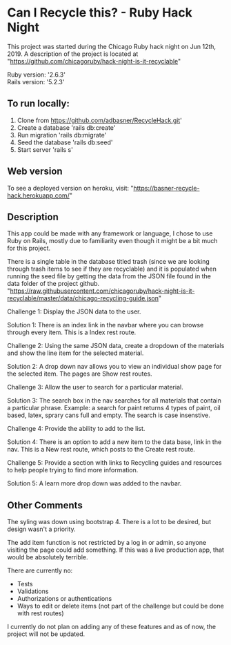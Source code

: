 # Can I Recycle this? - Ruby Hack Night

This project was started during the Chicago Ruby hack night on Jun 12th, 2019. A description of the project is located at "https://github.com/chicagoruby/hack-night-is-it-recyclable"

Ruby version: '2.6.3'  
Rails version: '5.2.3'

## To run locally:

1. Clone from https://github.com/adbasner/RecycleHack.git'
2. Create a database 'rails db:create'
3. Run migration 'rails db:migrate'
4. Seed the database 'rails db:seed'
5. Start server 'rails s'

## Web version

To see a deployed version on heroku, visit:
"https://basner-recycle-hack.herokuapp.com/"

## Description

This app could be made with any framework or language, I chose to use Ruby on Rails, mostly due to familiarity even though it might be a bit much for this project.

There is a single table in the database titled trash (since we are looking through trash items to see if they are recyclable) and it is populated when running the seed file by getting the data from the JSON file found in the data folder of the project github. "https://raw.githubusercontent.com/chicagoruby/hack-night-is-it-recyclable/master/data/chicago-recycling-guide.json"

Challenge 1: Display the JSON data to the user.  

Solution 1: There is an index link in the navbar where you can browse through every item.  This is a Index rest route.
  
Challenge 2: Using the same JSON data, create a dropdown of the materials and show the line item for the selected material.  
  
Solution 2: A drop down nav allows you to view an individual show page for the selected item. The pages are Show rest routes.  
  
Challenge 3: Allow the user to search for a particular material.   
  
Solution 3: The search box in the nav searches for all materials that contain a particular phrase.  Example: a search for paint returns 4 types of paint, oil based, latex, sprary cans full and empty. The search is case insenstive.  
  
Challenge 4: Provide the ability to add to the list.     
  
Solution 4: There is an option to add a new item to the data base, link in the nav.  This is a New rest route, which posts to the Create rest route.  
  
Challenge 5: Provide a section with links to Recycling guides and resources to help people trying to find more information.  

Solution 5: A learn more drop down was added to the navbar.  
  

## Other Comments
The syling was down using bootstrap 4. There is a lot to be desired, but design wasn't a priority.

The add item function is not restricted by a log in or admin, so anyone visiting the page could add something.  If this was a live production app, that would be absolutely terrible.

There are currently no:
* Tests
* Validations
* Authorizations or authentications
* Ways to edit or delete items (not part of the challenge but could be done with rest routes)

I currently do not plan on adding any of these features and as of now, the project will not be updated.
